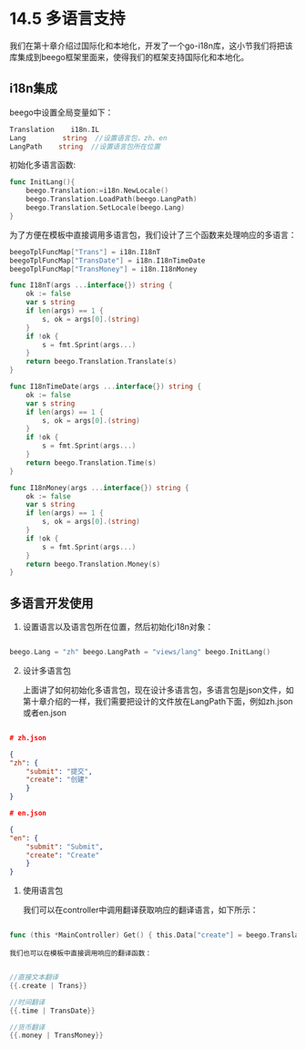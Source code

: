 # 14.5 多语言支持

我们在第十章介绍过国际化和本地化，开发了一个go-i18n库，这小节我们将把该库集成到beego框架里面来，使得我们的框架支持国际化和本地化。

## i18n集成

beego中设置全局变量如下：

```Go
Translation    i18n.IL  
Lang         string  //设置语言包，zh、en
LangPath    string  //设置语言包所在位置
```

初始化多语言函数:

```Go
func InitLang(){
    beego.Translation:=i18n.NewLocale()
    beego.Translation.LoadPath(beego.LangPath)
    beego.Translation.SetLocale(beego.Lang)
}
```

为了方便在模板中直接调用多语言包，我们设计了三个函数来处理响应的多语言：

```Go
beegoTplFuncMap["Trans"] = i18n.I18nT
beegoTplFuncMap["TransDate"] = i18n.I18nTimeDate
beegoTplFuncMap["TransMoney"] = i18n.I18nMoney

func I18nT(args ...interface{}) string {
    ok := false
    var s string
    if len(args) == 1 {
        s, ok = args[0].(string)
    }
    if !ok {
        s = fmt.Sprint(args...)
    }
    return beego.Translation.Translate(s)
}

func I18nTimeDate(args ...interface{}) string {
    ok := false
    var s string
    if len(args) == 1 {
        s, ok = args[0].(string)
    }
    if !ok {
        s = fmt.Sprint(args...)
    }
    return beego.Translation.Time(s)
}

func I18nMoney(args ...interface{}) string {
    ok := false
    var s string
    if len(args) == 1 {
        s, ok = args[0].(string)
    }
    if !ok {
        s = fmt.Sprint(args...)
    }
    return beego.Translation.Money(s)
}
```

## 多语言开发使用

1. 设置语言以及语言包所在位置，然后初始化i18n对象：
```Go

beego.Lang = "zh" beego.LangPath = "views/lang" beego.InitLang()

```
2. 设计多语言包

    上面讲了如何初始化多语言包，现在设计多语言包，多语言包是json文件，如第十章介绍的一样，我们需要把设计的文件放在LangPath下面，例如zh.json或者en.json
```json

# zh.json

{
"zh": {
    "submit": "提交",
    "create": "创建"
    }
}

# en.json

{
"en": {
    "submit": "Submit",
    "create": "Create"
    }
}
```

1. 使用语言包

   我们可以在controller中调用翻译获取响应的翻译语言，如下所示：
```Go

func (this *MainController) Get() { this.Data["create"] = beego.Translation.Translate("create") this.TplNames = "index.tpl" }

```
    我们也可以在模板中直接调用响应的翻译函数：
```Go

//直接文本翻译
{{.create | Trans}}

//时间翻译
{{.time | TransDate}}

//货币翻译
{{.money | TransMoney}}
```